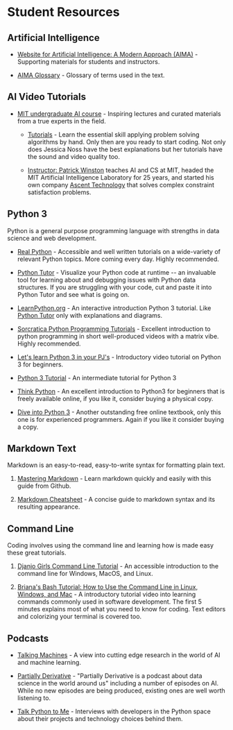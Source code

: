 # Student Resources

## Artificial Intelligence

* [Website for Artificial Intelligence: A Modern Approach (AIMA)](http://aima.cs.berkeley.edu/) - Supporting materials for students and instructors.

* [AIMA Glossary](https://github.com/aimacode/aima-glossary) - Glossary of terms used in the text.

## AI Video Tutorials

* [MIT undergraduate AI course](https://ocw.mit.edu/courses/electrical-engineering-and-computer-science/6-034-artificial-intelligence-fall-2010/) - Inspiring lectures and curated materials from a true experts in the field.

  * [Tutorials](https://www.youtube.com/playlist?list=PLxymR0ZPfMmV-vGtvhvTeWHIcnh-bTjDI) - Learn the essential skill applying problem solving algorithms by hand.  Only then are you ready to start coding.  Not only does Jessica Noss have the best explanations but her tutorials have the sound and video quality too. 
  
  * [Instructor: Patrick Winston](https://people.csail.mit.edu/phw/) teaches AI and CS at MIT, headed the MIT Artificial Intelligence Laboratory for 25 years, and started his own company [Ascent Technology](http://www.ascent.com/) that solves complex constraint satisfaction problems.

## Python 3

Python is a general purpose programming language with strengths in data science and web development.  

* [Real Python](https://realpython.com/) - Accessible and well written tutorials on a wide-variety of relevant Python topics.  More coming every day.  Highly recommended.  

* [Python Tutor](http://pythontutor.com/) - Visualize your Python code at runtime -- an invaluable tool for learning about and debugging issues with Python data structures.  If you are struggling with your code, cut and paste it into Python Tutor and see what is going on.

* [LearnPython.org](https://www.learnpython.org/) - An interactive introduction Python 3 tutorial.  Like [Python Tutor](http://pythontutor.com/) only with explanations and diagrams.
  
* [Sorcratica Python Programming Tutorials](https://www.youtube.com/playlist?list=PLi01XoE8jYohWFPpC17Z-wWhPOSuh8Er-) - Excellent introduction to python programming in short well-produced videos with a matrix vibe.  Highly recommended.

* [Let's learn Python 3 in your PJ's](https://youtu.be/7t_Zjh1pXgY) - Introductory video tutorial on Python 3 for beginners.

* [Python 3 Tutorial](https://www.python-course.eu/python3_course.php) - An intermediate tutorial for Python 3

* [Think Python](http://greenteapress.com/wp/think-python-2e/) - An excellent introduction to Python3 for beginners that is freely available online, if you like it, consider buying a physical copy.

* [Dive into Python 3](http://www.diveintopython3.net/) - Another outstanding free online textbook, only this one is for experienced programmers. Again if you like it consider buying a copy.


## Markdown Text

Markdown is an easy-to-read, easy-to-write syntax for formatting plain text.

1. [Mastering Markdown](https://guides.github.com/features/mastering-markdown/) - Learn markdown quickly and easily with this guide from Github.

1. [Markdown Cheatsheet](https://github.com/adam-p/markdown-here/wiki/Markdown-Cheatsheet) - A concise guide to markdown syntax and its resulting appearance.

## Command Line

Coding involves using the command line and learning how is made easy these great tutorials.

1. [Djanjo Girls Command Line Tutorial](https://tutorial.djangogirls.org/en/intro_to_command_line/) - An accessible introduction to the command line for Windows, MacOS, and Linux.

1. [Briana's Bash Tutorial: How to Use the Command Line in Linux, Windows, and Mac](https://youtu.be/BFMyUgF6I8Y) - A introductory tutorial video into learning commands commonly used in software development.  The first 5 minutes explains most of what you need to know for coding.  Text editors and colorizing your terminal is covered too.

## Podcasts

* [Talking Machines](https://www.thetalkingmachines.com/) - A view into cutting edge research in the world of AI and machine learning.  

* [Partially Derivative](http://partiallyderivative.com/) - "Partially Derivative is a podcast about data science in the world around us" including a number of episodes on AI.  While no new episodes are being produced, existing ones are well worth listening to.

* [Talk Python to Me](https://talkpython.fm/) - Interviews with developers in the Python space about their projects and technology choices behind them.
